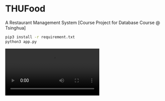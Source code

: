 # THUFood
A Restaurant Management System [Course Project for Database Course @ Tsinghua]

```bash
pip3 install -r requirement.txt
python3 app.py
```



<video src="./demo.mov"></video>